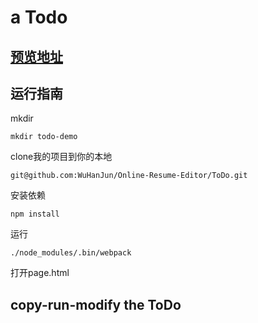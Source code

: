 # a Todo

## [预览地址](https://wuhanjun.github.io/Online-Resume-Editor/ToDo/page2.html)

## 运行指南

mkdir
```
mkdir todo-demo
```

clone我的项目到你的本地 

```
git@github.com:WuHanJun/Online-Resume-Editor/ToDo.git
```

安装依赖

```
npm install
```

运行
```
./node_modules/.bin/webpack
```

打开page.html

## copy-run-modify the ToDo


